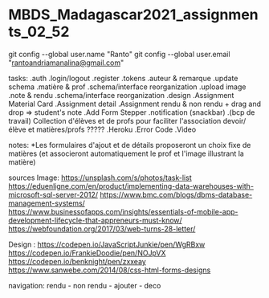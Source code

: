 # MBDS_Madagascar2021_assignments_02_52
git config --global user.name "Ranto"
git config --global user.email "rantoandriamanalina@gmail.com"

tasks:
.auth
    .login/logout
    .register
    .tokens
.auteur & remarque
    .update schema
.matière & prof
    .schema/interface reorganization
    .upload image
.note & rendu
    .schema/interface reorganization
.design
    .Assignment Material Card
    .Assignment detail
    .Assignment rendu & non rendu 
        + drag and drop => student's note
    .Add Form Stepper
.notification (snackbar)
.(bcp de travail) Collection d'élèves et de profs pour faciliter l'association devoir/élève et matières/profs ?????
.Heroku
.Error Code
.Video

notes: 
    *Les formulaires d'ajout et de détails proposeront un choix fixe de matières (et associeront automatiquement le prof et l'image illustrant la matière)


sources Image:
https://unsplash.com/s/photos/task-list
https://eduenligne.com/en/product/implementing-data-warehouses-with-microsoft-sql-server-2012/
https://www.bmc.com/blogs/dbms-database-management-systems/
https://www.businessofapps.com/insights/essentials-of-mobile-app-development-lifecycle-that-appreneurs-must-know/
https://webfoundation.org/2017/03/web-turns-28-letter/

Design :
https://codepen.io/JavaScriptJunkie/pen/WgRBxw
https://codepen.io/FrankieDoodie/pen/NOJpVX
https://codepen.io/benknight/pen/zxxeay
https://www.sanwebe.com/2014/08/css-html-forms-designs

navigation: rendu - non rendu - ajouter - deco